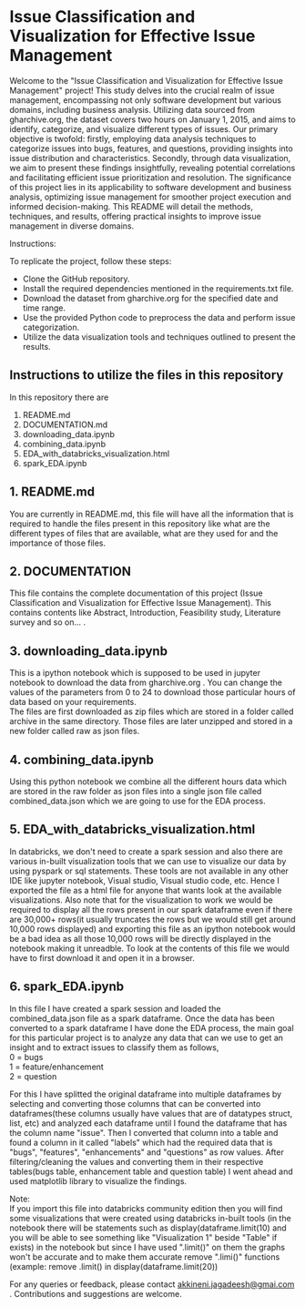 # Issue Classification and Visualization for Effective Issue Management

Welcome to the "Issue Classification and Visualization for Effective Issue Management" project! This study delves into the crucial realm of issue management, encompassing not only software development but various domains, including business analysis. Utilizing data sourced from gharchive.org, the dataset covers two hours on January 1, 2015, and aims to identify, categorize, and visualize different types of issues. Our primary objective is twofold: firstly, employing data analysis techniques to categorize issues into bugs, features, and questions, providing insights into issue distribution and characteristics. Secondly, through data visualization, we aim to present these findings insightfully, revealing potential correlations and facilitating efficient issue prioritization and resolution. The significance of this project lies in its applicability to software development and business analysis, optimizing issue management for smoother project execution and informed decision-making. This README will detail the methods, techniques, and results, offering practical insights to improve issue management in diverse domains.

Instructions:

To replicate the project, follow these steps:

* Clone the GitHub repository.
* Install the required dependencies mentioned in the requirements.txt file.
* Download the dataset from gharchive.org for the specified date and time range.
* Use the provided Python code to preprocess the data and perform issue categorization.
* Utilize the data visualization tools and techniques outlined to present the results.

## Instructions to utilize the files in this repository

In this repository there are 

1. README.md
2. DOCUMENTATION.md
3. downloading_data.ipynb
4. combining_data.ipynb
5. EDA_with_databricks_visualization.html
6. spark_EDA.ipynb

## 1. README.md
You are currently in README.md, this file will have all the information that is required to handle the files present in this repository like what are the different types of files that are available, what are they used for and the importance of those files.

## 2. DOCUMENTATION
This file contains the complete documentation of this project (Issue Classification and Visualization for Effective Issue Management). This contains contents like Abstract, Introduction, Feasibility study, Literature survey and so on... .

## 3. downloading_data.ipynb
This is a ipython notebook which is supposed to be used in jupyter notebook to download the data from gharchive.org . You can change the values of the parameters from 0 to 24 to download those particular hours of data based on your requirements.  
The files are first downloaded as zip files which are stored in a folder called archive in the same directory. Those files are later unzipped and stored in a new folder called raw as json files.

## 4. combining_data.ipynb
Using this python notebook we combine all the different hours data which are stored in the raw folder as json files into a single json file called combined_data.json which we are going to use for the EDA process.

## 5. EDA_with_databricks_visualization.html
In databricks, we don't need to create a spark session and also there are various in-built visualization tools that we can use to visualize our data by using pyspark or sql statements. These tools are not available in any other IDE like jupyter notebook, Visual studio, Visual studio code, etc. Hence I exported the file as a html file for anyone that wants look at the available visualizations. Also note that for the visualization to work we would be required to display all the rows present in our spark dataframe even if there are 30,000+ rows(it usually truncates the rows but we would still get around 10,000 rows displayed) and exporting this file as an ipython notebook would be a bad idea as all those 10,000 rows will be directly displayed in the notebook making it unreadble. To look at the contents of this file we would have to first download it and open it in a browser.

## 6. spark_EDA.ipynb
In this file I have created a spark session and loaded the combined_data.json file as a spark dataframe. Once the data has been converted to a spark dataframe I have done the EDA process, the main goal for this particular project is to analyze any data that can we use to get an insight and to extract issues to classify them as follows,  
0 = bugs  
1 = feature/enhancement  
2 = question  

For this I have splitted the original dataframe into multiple dataframes by selecting and converting those columns that can be converted into dataframes(these columns usually have values that are of datatypes struct, list, etc) and analyzed each dataframe until I found the dataframe that has the column name "issue". Then I converted that column into a table and found a column in it called "labels" which had the required data that is "bugs", "features", "enhancements" and "questions" as row values. After filtering/cleaning the values and converting them in their respective tables(bugs table, enhancement table and question table) I went ahead and used matplotlib library to visualize the findings.  

Note:  
If you import this file into databricks community edition then you will find some visualizations that were created using databricks in-built tools (in the notebook there will be statements such as display(dataframe.limit(10) and you will be able to see something like "Visualization 1" beside "Table" if exists) in the notebook but since I have used ".limit()" on them the graphs won't be accurate and to make them accurate remove ".limi()" functions (example: remove .limit() in display(dataframe.limit(20)) 

For any queries or feedback, please contact akkineni.jagadeesh@gmai.com .
Contributions and suggestions are welcome.

